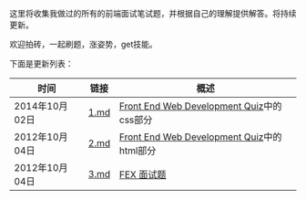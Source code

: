 这里将收集我做过的所有的前端面试笔试题，并根据自己的理解提供解答。将持续更新。

欢迎拍砖，一起刷题，涨姿势，get技能。

下面是更新列表：

|时间|链接|概述|
|---|---|---|
|2014年10月02日|  [1.md](https://github.com/paddingme/Front-end-Web-Development-Interview-Question/blob/master/1.md) |[Front End Web Development Quiz](http://davidshariff.com/quiz/)中的css部分
|2012年10月04日|[2.md](https://github.com/paddingme/Front-end-Web-Development-Interview-Question/blob/master/2.md)|[Front End Web Development Quiz](http://davidshariff.com/quiz/)中的html部分
|2012年10月04日|[3.md](https://github.com/paddingme/Front-end-Web-Development-Interview-Question/blob/master/3.md)|[FEX 面试题](https://github.com/fex-team/interview-questions)